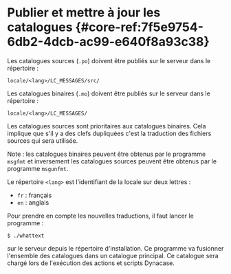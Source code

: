 # Publier et mettre à jour les catalogues {#core-ref:7f5e9754-6db2-4dcb-ac99-e640f8a93c38}

Les catalogues sources (`.po`) doivent être publiés sur le serveur dans le
répertoire :

    locale/<lang>/LC_MESSAGES/src/

Les catalogues binaires (`.mo`) doivent être publiés sur le serveur dans le
répertoire :

    locale/<lang>/LC_MESSAGES/

Les catalogues sources sont prioritaires aux catalogues binaires. Cela implique
que s'il y a des clefs dupliquées c'est la traduction des fichiers sources qui
sera utilisée.

Note : les catalogues binaires peuvent être obtenus par le programme `msgfmt` et
inversement les catalogues sources peuvent être obtenus par le programme
`msgunfmt`.

Le répertoire `<lang>` est l'identifiant de la locale sur deux lettres : 

-   `fr` : français
-   `en` : anglais

Pour prendre en compte les nouvelles traductions, il faut lancer le programme :

    $ ./whattext

sur le serveur depuis le répertoire d'installation. Ce programme va fusionner
l'ensemble des catalogues dans un catalogue principal. Ce catalogue sera chargé
lors de l'exécution des actions et scripts Dynacase.



<!-- link -->
[wikiGettext]:       http://fr.wikipedia.org/wiki/GNU_gettext "Gettext sur Wikipédia"
[phpGettext]:        http://www.php.net/manual/fr/function.gettext.php "gettext sur php.net"
[actions]:           #core-ref:e67d8aeb-939c-46e3-9be8-6fc3ba75ebc2 "Action Dynacase"
[wsh]:               #core-ref:4df1314f-9fdd-4a7f-af37-a18cc39f3505 "Script Dynacase"
[gencatalog]:        #core-ref:2c163f00-8e94-4736-86f2-bb51352c52aa
[pgettext]:          http://www.gnu.org/software/gettext/manual/html_node/Contexts.html "Contexte dans gettext"
[ngettext]:          http://www.php.net/manual/fr/function.ngettext.php "ngettext sur php.net"
[layout]:           #core-ref:5f4a2f4b-9ceb-42db-8ac1-2a7baa621ce2
[xgettext]:         http://www.gnu.org/software/gettext/manual/html_node/xgettext-Invocation.htm "xgettext reference"
[famdecl]:          #core-ref:cfc7f53b-7982-431e-a04b-7b54eddf4a75
[gettextutil]:      http://www.gnu.org/software/gettext/manual/html_node/index.html#Top